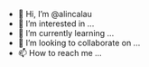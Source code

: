 - 👋 Hi, I’m @alincalau
- 👀 I’m interested in ...
- 🌱 I’m currently learning ...
- 💞️ I’m looking to collaborate on ...
- 📫 How to reach me ...

<!---
alincalau/alincalau is a ✨ special ✨ repository because its `README.md` (this file) appears on your GitHub profile.
You can click the Preview link to take a look at your changes.
--->
